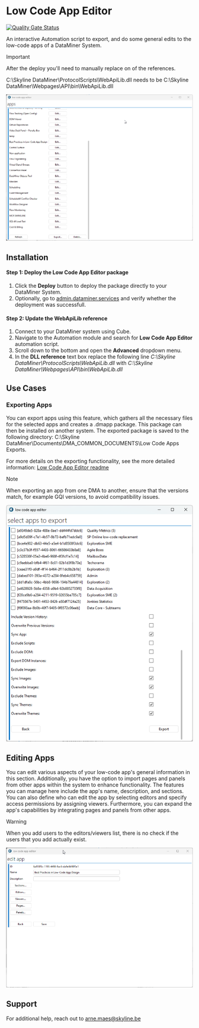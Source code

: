 # Low Code App Editor

[![Quality Gate Status](https://sonarcloud.io/api/project_badges/measure?project=SkylineCommunications_Low-Code-App-Extensions&metric=alert_status)](https://sonarcloud.io/summary/new_code?id=SkylineCommunications_Low-Code-App-Extensions)

An interactive Automation script to export, and do some general edits to the low-code apps of a DataMiner System.

> [!IMPORTANT]
> After the deploy you'll need to manually replace on of the references.
>
> C:\Skyline DataMiner\ProtocolScripts\WebApiLib.dll needs to be C:\Skyline DataMiner\Webpages\API\bin\WebApiLib.dll

![Overview](Images/LCAEditor_1_0_0_13.gif)

## Installation

#### Step 1: Deploy the Low Code App Editor package

1. Click the **Deploy** button to deploy the package directly to your DataMiner System.
1. Optionally, go to [admin.dataminer.services](https://admin.dataminer.services/) and verify whether the deployment was successfull.

#### Step 2: Update the WebApiLib reference

1. Connect to your DataMiner system using Cube.
1. Navigate to the Automation module and search for **Low Code App Editor** automation script.
1. Scroll down to the bottom and open the **Advanced** dropdown menu.
1. In the **DLL reference** text box replace the following line *C:\Skyline DataMiner\ProtocolScripts\WebApiLib.dll* with *C:\Skyline DataMiner\Webpages\API\bin\WebApiLib.dll*


## Use Cases

### Exporting Apps
You can export apps using this feature, which gathers all the necessary files for the selected apps and creates a .dmapp package. This package can then be installed on another system. The exported package is saved to the following directory: C:\Skyline DataMiner\Documents\DMA_COMMON_DOCUMENTS\Low Code Apps Exports.

For more details on the exporting functionality, see the more detailed information: [Low Code App Editor readme](https://github.com/SkylineCommunications/Low-Code-App-Editor/blob/main/README.md)

> [!NOTE]
> When exporting an app from one DMA to another, ensure that the versions match, for example GQI versions, to avoid compatibility issues.
>

![Editor](Images/ExportDialog.png)

## Editing Apps
You can edit various aspects of your low-code app's general information in this section. Additionally, you have the option to import pages and panels from other apps within the system to enhance functionality. The features you can manage here include the app's name, description, and sections. You can also define who can edit the app by selecting editors and specify access permissions by assigning viewers. Furthermore, you can expand the app's capabilities by integrating pages and panels from other apps.

> [!WARNING]
> When you add users to the editors/viewers list, there is no check if the users that you add actually exist.
>

![Editor](Images/EditorDialog_1_0_0_13.gif)

## Support

For additional help, reach out to [arne.maes@skyline.be](mailto:arne.maes@skyline.be)